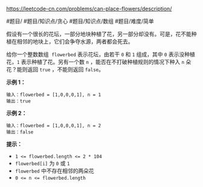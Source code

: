 https://leetcode-cn.com/problems/can-place-flowers/description/

#题目/ #题目/知识点/贪心 #题目/知识点/数组 #题目/难度/简单

假设有一个很长的花坛，一部分地块种植了花，另一部分却没有。可是，花不能种植在相邻的地块上，它们会争夺水源，两者都会死去。

给你一个整数数组  `flowerbed` 表示花坛，由若干 `0` 和 `1` 组成，其中 `0` 表示没种植花，`1` 表示种植了花。另有一个数 `n` ，能否在不打破种植规则的情况下种入 `n` 朵花？能则返回 `true` ，不能则返回 `false`。

**示例 1：**
```
输入：flowerbed = [1,0,0,0,1], n = 1
输出：true
```

**示例 2：**
```
输入：flowerbed = [1,0,0,0,1], n = 2
输出：false
```

**提示：**
-   `1 <= flowerbed.length <= 2 * 104`
-   `flowerbed[i]` 为 `0` 或 `1`
-   `flowerbed` 中不存在相邻的两朵花
-   `0 <= n <= flowerbed.length`